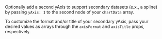 Optionally add a second yAxis to support secondary datasets (e.x., a spline) by passing `yAxis: 1` to the second node of your `chartData` array. 

To customize the format and/or title of your secondary yAxis, pass your desired values as arrays through the `axisFormat` and `axisTitle` props, respectively.